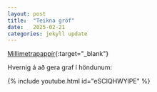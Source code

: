 ```yaml
---
layout: post
title:  "Teikna gröf"
date:   2025-02-21
categories: jekyll update
---
```


[Millimetrapappír](assets/pdfs/mmpappir.pdf){:target="_blank"}

Hvernig á að gera graf í höndunum:

{% include youtube.html id="eSCIQHWYlPE" %}
